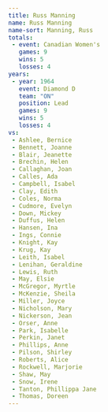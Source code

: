 ```yaml
---
title: Russ Manning
name: Russ Manning
name-sort: Manning, Russ
totals:
 - event: Canadian Women's
   games: 9
   wins: 5
   losses: 4
years:
 - year: 1964
   event: Diamond D
   team: "ON"
   position: Lead
   games: 9
   wins: 5
   losses: 4
vs:
 - Ashlee, Bernice
 - Bennett, Joanne
 - Blair, Jeanette
 - Brechin, Helen
 - Callaghan, Joan
 - Calles, Ada
 - Campbell, Isabel
 - Clay, Edith
 - Coles, Norma
 - Cudmore, Evelyn
 - Down, Mickey
 - Duffus, Helen
 - Hansen, Ina
 - Ings, Connie
 - Knight, Kay
 - Krug, Kay
 - Leith, Isabel
 - Lenihan, Geraldine
 - Lewis, Ruth
 - May, Elsie
 - McGregor, Myrtle
 - McKenzie, Sheila
 - Miller, Joyce
 - Nicholson, Mary
 - Nickerson, Jean
 - Orser, Anne
 - Park, Isabelle
 - Perkin, Janet
 - Phillips, Anne
 - Pilson, Shirley
 - Roberts, Alice
 - Rockwell, Marjorie
 - Shaw, May
 - Snow, Irene
 - Tanton, Phillippa Jane
 - Thomas, Doreen
---
```

